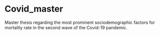 # Covid_master
Master thesis regarding the most prominent sociodemographic factors for mortality rate in the second wave of the Covid-19 pandemic.
